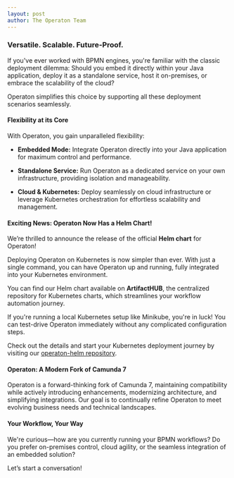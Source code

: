 ```yaml
---
layout: post
author: The Operaton Team
---
```

### Versatile. Scalable. Future-Proof.

If you've ever worked with BPMN engines, you're familiar with the classic deployment dilemma: Should you embed it directly within your Java application, deploy it as a standalone service, host it on-premises, or embrace the scalability of the cloud?

Operaton simplifies this choice by supporting all these deployment scenarios seamlessly.

#### Flexibility at its Core
With Operaton, you gain unparalleled flexibility:

- **Embedded Mode:** Integrate Operaton directly into your Java application for maximum control and performance.

- **Standalone Service:** Run Operaton as a dedicated service on your own infrastructure, providing isolation and manageability.

- **Cloud & Kubernetes:** Deploy seamlessly on cloud infrastructure or leverage Kubernetes orchestration for effortless scalability and management.

#### Exciting News: Operaton Now Has a Helm Chart!

We’re thrilled to announce the release of the official **Helm chart** for Operaton!

Deploying Operaton on Kubernetes is now simpler than ever. With just a single command, you can have Operaton up and running, fully integrated into your Kubernetes environment.

You can find our Helm chart available on **ArtifactHUB**, the centralized repository for Kubernetes charts, which streamlines your workflow automation journey.

If you're running a local Kubernetes setup like Minikube, you're in luck! You can test-drive Operaton immediately without any complicated configuration steps.

Check out the details and start your Kubernetes deployment journey by visiting our [operaton-helm repository](https://artifacthub.io/packages/helm/operaton/operaton).

#### Operaton: A Modern Fork of Camunda 7

Operaton is a forward-thinking fork of Camunda 7, maintaining compatibility while actively introducing enhancements, modernizing architecture, and simplifying integrations. Our goal is to continually refine Operaton to meet evolving business needs and technical landscapes.

#### Your Workflow, Your Way

We're curious—how are you currently running your BPMN workflows? Do you prefer on-premises control, cloud agility, or the seamless integration of an embedded solution?

Let’s start a conversation!